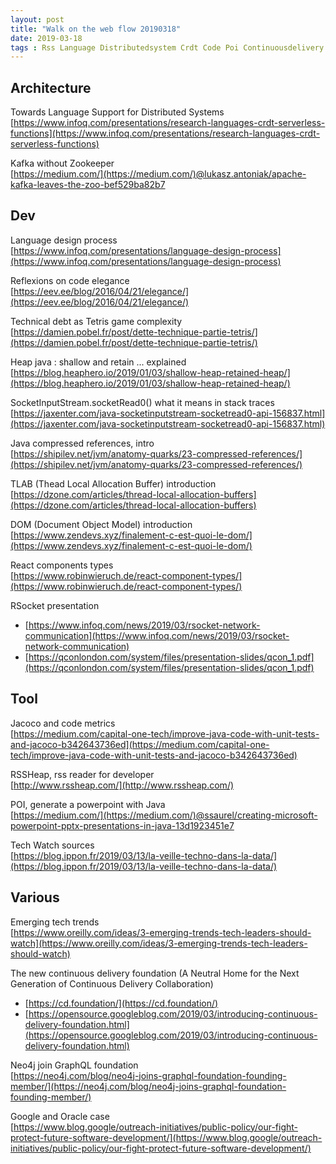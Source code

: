 ```yaml
---
layout: post
title: "Walk on the web flow 20190318"
date: 2019-03-18
tags : Rss Language Distributedsystem Crdt Code Poi Continuousdelivery Heap Java RSocket Kafka Zookeeper GraphQL Neo4j Jvm Metrics Jacoco
---
```


## Architecture  

Towards Language Support for Distributed Systems   
[https://www.infoq.com/presentations/research-languages-crdt-serverless-functions](https://www.infoq.com/presentations/research-languages-crdt-serverless-functions)

Kafka without Zookeeper    
[https://medium.com/](https://medium.com/)@lukasz.antoniak/apache-kafka-leaves-the-zoo-bef529ba82b7

## Dev  

Language design process    
[https://www.infoq.com/presentations/language-design-process](https://www.infoq.com/presentations/language-design-process)

Reflexions on code elegance    
[https://eev.ee/blog/2016/04/21/elegance/](https://eev.ee/blog/2016/04/21/elegance/)

Technical debt as Tetris game complexity    
[https://damien.pobel.fr/post/dette-technique-partie-tetris/](https://damien.pobel.fr/post/dette-technique-partie-tetris/)

Heap java : shallow and retain ... explained    
[https://blog.heaphero.io/2019/01/03/shallow-heap-retained-heap/](https://blog.heaphero.io/2019/01/03/shallow-heap-retained-heap/)

SocketInputStream.socketRead0() what it means in stack traces    
[https://jaxenter.com/java-socketinputstream-socketread0-api-156837.html](https://jaxenter.com/java-socketinputstream-socketread0-api-156837.html)

Java compressed references, intro    
[https://shipilev.net/jvm/anatomy-quarks/23-compressed-references/](https://shipilev.net/jvm/anatomy-quarks/23-compressed-references/)

TLAB (Thead Local Allocation Buffer) introduction    
[https://dzone.com/articles/thread-local-allocation-buffers](https://dzone.com/articles/thread-local-allocation-buffers)

DOM (Document Object Model) introduction     
[https://www.zendevs.xyz/finalement-c-est-quoi-le-dom/](https://www.zendevs.xyz/finalement-c-est-quoi-le-dom/)

React components types    
[https://www.robinwieruch.de/react-component-types/](https://www.robinwieruch.de/react-component-types/)

RSocket presentation    
* [https://www.infoq.com/news/2019/03/rsocket-network-communication](https://www.infoq.com/news/2019/03/rsocket-network-communication)
* [https://qconlondon.com/system/files/presentation-slides/qcon_1.pdf](https://qconlondon.com/system/files/presentation-slides/qcon_1.pdf)

## Tool

Jacoco and code metrics    
[https://medium.com/capital-one-tech/improve-java-code-with-unit-tests-and-jacoco-b342643736ed](https://medium.com/capital-one-tech/improve-java-code-with-unit-tests-and-jacoco-b342643736ed)

RSSHeap, rss reader for developer   
[http://www.rssheap.com/](http://www.rssheap.com/)

POI, generate a powerpoint with Java    
[https://medium.com/](https://medium.com/)@ssaurel/creating-microsoft-powerpoint-pptx-presentations-in-java-13d1923451e7

Tech Watch sources     
[https://blog.ippon.fr/2019/03/13/la-veille-techno-dans-la-data/](https://blog.ippon.fr/2019/03/13/la-veille-techno-dans-la-data/)


## Various

Emerging tech trends      
[https://www.oreilly.com/ideas/3-emerging-trends-tech-leaders-should-watch](https://www.oreilly.com/ideas/3-emerging-trends-tech-leaders-should-watch)

The new continuous delivery foundation (A Neutral Home for the Next Generation of Continuous Delivery Collaboration)   
* [https://cd.foundation/](https://cd.foundation/)    
* [https://opensource.googleblog.com/2019/03/introducing-continuous-delivery-foundation.html](https://opensource.googleblog.com/2019/03/introducing-continuous-delivery-foundation.html)

Neo4j join GraphQL foundation      
[https://neo4j.com/blog/neo4j-joins-graphql-foundation-founding-member/](https://neo4j.com/blog/neo4j-joins-graphql-foundation-founding-member/)

Google and Oracle case    
[https://www.blog.google/outreach-initiatives/public-policy/our-fight-protect-future-software-development/](https://www.blog.google/outreach-initiatives/public-policy/our-fight-protect-future-software-development/)

